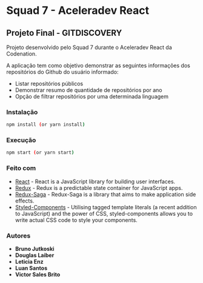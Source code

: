 # Squad 7 - Aceleradev React

## Projeto Final - GITDISCOVERY

Projeto desenvolvido pelo Squad 7 durante o Aceleradev React da Codenation.

A aplicação tem como objetivo demonstrar as seguintes informações dos repositórios do Github do usuário informado:

* Listar repositórios públicos
* Demonstrar resumo de quantidade de repositórios por ano
* Opção de filtrar repositórios por uma determinada linguagem

### Instalação

```bash
npm install (or yarn install)
```

### Execução

```bash
npm start (or yarn start)
```

### Feito com

* [React](https://github.com/facebook/react) - React is a JavaScript library for building user interfaces.
* [Redux](https://github.com/reduxjs/redux) - Redux is a predictable state container for JavaScript apps.
* [Redux-Saga](https://github.com/redux-saga/redux-saga) - Redux-Saga is a library that aims to make application side effects.
* [Styled-Components](https://github.com/styled-components/styled-components) - Utilising tagged template literals (a recent addition to JavaScript) and the power of CSS, styled-components allows you to write actual CSS code to style your components.

### Autores

* **Bruno Jutkoski**
* **Douglas Laiber**
* **Leticia Enz**
* **Luan Santos**
* **Victor Sales Brito**
